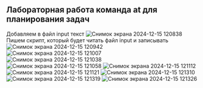 ## Лабораторная работа команда at для планирования задач

Добавляем в файл input текст
![Снимок экрана 2024-12-15 120838](https://github.com/user-attachments/assets/6ad9fce5-9944-4344-999c-0727e197eef3)
Пишем скрипт, который будет читать файл input и записывать
![Снимок экрана 2024-12-15 120942](https://github.com/user-attachments/assets/1561e2ef-d440-48f3-a679-24b602d8c1b9)
![Снимок экрана 2024-12-15 121007](https://github.com/user-attachments/assets/2343d896-1c7d-4b8d-abf2-cd15bdc5c476)
![Снимок экрана 2024-12-15 121038](https://github.com/user-attachments/assets/d500576d-ed2e-4c92-bf9e-eb00ff582365)
![Снимок экрана 2024-12-15 121058](https://github.com/user-attachments/assets/6178f5d0-7d43-40c4-8410-645de200d8b3)
![Снимок экрана 2024-12-15 121112](https://github.com/user-attachments/assets/b6520214-0150-477c-835e-dabb5e0d5dd9)
![Снимок экрана 2024-12-15 121121](https://github.com/user-attachments/assets/7f426455-5003-45a4-8734-4ecebc9ae424)
![Снимок экрана 2024-12-15 121310](https://github.com/user-attachments/assets/75e4d273-18b8-47ad-be26-3dfa0f635fe2)
![Снимок экрана 2024-12-15 121319](https://github.com/user-attachments/assets/1cd37e66-a784-40d6-b78f-cff0e7023806)
![Снимок экрана 2024-12-15 121326](https://github.com/user-attachments/assets/21032a6d-acd2-4615-b19c-2398106ad8c1)
